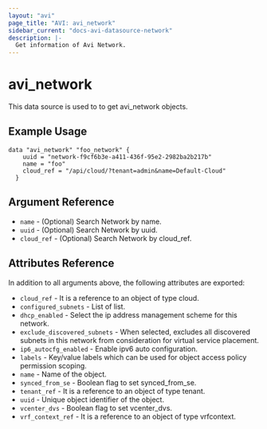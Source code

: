 ```yaml
---
layout: "avi"
page_title: "AVI: avi_network"
sidebar_current: "docs-avi-datasource-network"
description: |-
  Get information of Avi Network.
---
```


# avi_network

This data source is used to to get avi_network objects.

## Example Usage

```hcl
data "avi_network" "foo_network" {
    uuid = "network-f9cf6b3e-a411-436f-95e2-2982ba2b217b"
    name = "foo"
    cloud_ref = "/api/cloud/?tenant=admin&name=Default-Cloud"
  }
```

## Argument Reference

* `name` - (Optional) Search Network by name.
* `uuid` - (Optional) Search Network by uuid.
* `cloud_ref` - (Optional) Search Network by cloud_ref.
  
## Attributes Reference

In addition to all arguments above, the following attributes are exported:

* `cloud_ref` - It is a reference to an object of type cloud.
* `configured_subnets` - List of list.
* `dhcp_enabled` - Select the ip address management scheme for this network.
* `exclude_discovered_subnets` - When selected, excludes all discovered subnets in this network from consideration for virtual service placement.
* `ip6_autocfg_enabled` - Enable ipv6 auto configuration.
* `labels` - Key/value labels which can be used for object access policy permission scoping.
* `name` - Name of the object.
* `synced_from_se` - Boolean flag to set synced_from_se.
* `tenant_ref` - It is a reference to an object of type tenant.
* `uuid` - Unique object identifier of the object.
* `vcenter_dvs` - Boolean flag to set vcenter_dvs.
* `vrf_context_ref` - It is a reference to an object of type vrfcontext.

